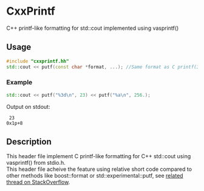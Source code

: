 # CxxPrintf
C++ printf-like formatting for std::cout implemented using vasprintf()
  
## Usage
```C++
#include "cxxprintf.hh"
std::cout << putf(const char *format, ...); //Same format as C printf(3)
```
### Example
```C++
std::cout << putf("%3d\n", 23) << putf("%a\n", 256.);
```
Output on stdout:
```
 23
0x1p+8

```
## Description
This header file implement C printf-like formatting for C++ std::cout using vasprintf() from stdio.h.  
This header file acheive the feature using relative short code compared to other methods like boost::format or std::experimental::putf, see [related thread on StackOverflow](https://stackoverflow.com/questions/15106102/how-to-use-c-stdostream-with-printf-like-formatting#15106194).
